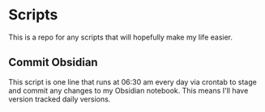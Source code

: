 # Scripts

This is a repo for any scripts that will hopefully make my life easier.

## Commit Obsidian
This script is one line that runs at 06:30 am every day via crontab to stage and commit any changes to my Obsidian notebook. This means I'll have version tracked daily versions.
